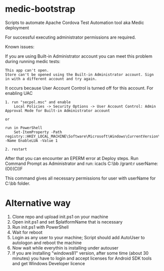 medic-bootstrap
===============

Scripts to automate Apache Cordova Test Automation tool aka Medic deployment

For successful executing administrator permissions are required.

Known issues: 

If you are using Built-in Administrator account you can meet this problem during running medic tests: 

    This app can't open. 
    Store can't be opened using the Built-in Administrator account. Sign in with a different account and try again.
    
It occurs because User Account Control is turned off for this account.
For enabling UAC

    1. run "secpol.msc" and enable
        Local Policies -> Security Options -> User Account Control: Admin Approval Mode for Built-in Administrator account       
    
    or
    
    run in PowerShell
        Set-ItemProperty -Path registry::HKEY_LOCAL_MACHINE\Software\Microsoft\Windows\CurrentVersion\policies\system -Name EnableLUA -Value 1
        
    2. restart 
        
After that you can encounter an EPERM error at Deploy steps. Run Command Prompt as Administrator and run:
    icacls C:\bb /grant:r userName:(OI)(CI)F
    
   This command gives all necessary permissions for user with userName for C:\bb folder.
 
 
Alternative way
===============

1. Clone repo and upload init.ps1 on your machine
2. Open init.ps1 and set $platformName that is necessary
3. Run init.ps1 with PowerShell
4. Wait for reboot
5. Login as any user to your machine; Script should add AutoUser to autologon and reboot the machine
6. Now wait while everythin is installing under autouser
7. If you are installing "windows81" version, after some time (about 30 minutes) you have to login and accept licenses for Android SDK tools and get Windows Developer licence
 
